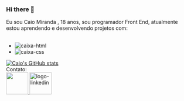 ### Hi there 👋


Eu sou Caio Miranda , 18 anos, sou programador Front End, atualmente estou aprendendo e desenvolvendo projetos com:
<br>
<br>
  - <img src="https://img.shields.io/badge/HTML5-E34F26?style=for-the-badge&logo=html5&logoColor=white" alt="caixa-html">
  - <img alt="caixa-css" src="https://img.shields.io/badge/CSS3-1572B6?style=for-the-badge&logo=css3&logoColor=white">
  
 [![Caio's GitHub stats](https://github-readme-stats.vercel.app/api?username=caioclm04&show_icons=true&theme=dracula)](https://github.com/anuraghazra/github-readme-stats)
 <br>
 Contato:
 <br>
 <a href="https://www.instagram.com/caioclm.04/">
 <img width="60px" height="60px" src="https://encrypted-tbn0.gstatic.com/images?q=tbn:ANd9GcSOCJVtcHhlj5sb0mr8YGEcEpqynAqSmxzHUg&usqp=CAU">
 <a href="https://www.linkedin.com/in/caio-miranda-215318269"/>
 <img width="60px" height="60px" src="https://www.iconsdb.com/icons/preview/red/linkedin-6-xxl.png" alt="logo-linkedin">
 

